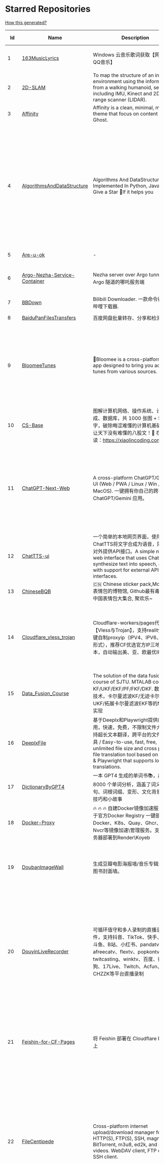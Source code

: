 # Starred Repositories  
[How this generated?](../master/USAGE.md)  
  
| Id 			| Name			| Description | Star Counts | Topics/Tags   | Last Updated 	|  
| ----------- | ----------- 	| ----------- | ----------- | ----------- 	| -----------   |  
|1|[163MusicLyrics](https://github.com/jitwxs/163MusicLyrics.git)|Windows 云音乐歌词获取【网易云、QQ音乐】|2074|neteasecloud, lyrics, 163music, srt, qqmusic|25-8-2024|  
|2|[2D-SLAM](https://github.com/Pontusun/2D-SLAM.git)|To map the structure of an indoor environment using the information from a walking humanoid, sensors including IMU, Kinect and 2D laser range scanner (LIDAR).|14||2-4-2015|  
|3|[Affinity](https://github.com/Showfom/Affinity.git)|Affinity is a clean, minimal, modern theme that focus on content for Ghost.|137|ghost, ghost-theme, ghost-themes|16-12-2019|  
|4|[AlgorithmsAndDataStructure](https://github.com/Py-Contributors/AlgorithmsAndDataStructure.git)|Algorithms And DataStructure Implemented In Python, Java & CPP, Give a Star 🌟If it helps you|945|data-structures, algorithms-and-data-structures, python-data-structures, python-algorithms, backtracking-algorithm, linkedlist, algorithm, cpp, python, algorithms, open-source, java, javascript, python3, computer-science|2-6-2024|  
|5|[Are-u-ok](https://github.com/AUK9527/Are-u-ok.git)|-|9110||13-8-2024|  
|6|[Argo-Nezha-Service-Container](https://github.com/fscarmen2/Argo-Nezha-Service-Container.git)|Nezha server over Argo tunnel 使用 Argo 隧道的哪吒服务端|635|nezha, probe, argo, cloudflared, paas, tunnel, vps|24-9-2024|  
|7|[BBDown](https://github.com/nilaoda/BBDown.git)|Bilibili Downloader. 一款命令行式哔哩哔哩下载器.|9753|downloader|1-9-2024|  
|8|[BaiduPanFilesTransfers](https://github.com/hxz393/BaiduPanFilesTransfers.git)|百度网盘批量转存、分享和检测工具|1473|baidu, gui, windows|25-10-2024|  
|9|[BloomeeTunes](https://github.com/HemantKArya/BloomeeTunes.git)|🌸Bloomee is a cross-platform music app designed to bring you ad-free tunes from various sources. 🌼🎵|386|android, android-app, bloc, flutter, flutter-apps, just-audio, music, music-player, saavn, youtube, downloader, spotify, music-client, windows, dart, hacktoberfest|16-10-2024|  
|10|[CS-Base](https://github.com/xiaolincoder/CS-Base.git)|图解计算机网络、操作系统、计算机组成、数据库，共 1000 张图 + 50 万字，破除晦涩难懂的计算机基础知识，让天下没有难懂的八股文！🚀 在线阅读：https://xiaolincoding.com  |14448|java, cpp, python, c, golang, linux, network, tcp|30-8-2024|  
|11|[ChatGPT-Next-Web](https://github.com/ChatGPTNextWeb/ChatGPT-Next-Web.git)|A cross-platform ChatGPT/Gemini UI (Web / PWA / Linux / Win / MacOS). 一键拥有你自己的跨平台 ChatGPT/Gemini 应用。|76093|chatgpt, nextjs, vercel, webui, cross-platform, tauri, tauri-app, react, desktop, gemini, fe, gemini-pro, gemini-server, gemini-ultra, ollama, groq, claude, calclaude, gpt-4o|29-10-2024|  
|12|[ChatTTS-ui](https://github.com/jianchang512/ChatTTS-ui.git)|一个简单的本地网页界面，使用ChatTTS将文字合成为语音，同时支持对外提供API接口。A simple native web interface that uses ChatTTS to synthesize text into speech, along with support for external API interfaces.|6132|tts, chattts|29-8-2024|  
|13|[ChineseBQB](https://github.com/zhaoolee/ChineseBQB.git)|🇨🇳 Chinese sticker pack,More joy / 表情包的博物馆, Github最有毒的仓库, 中国表情包大集合, 聚欢乐~|12222||29-9-2024|  
|14|[Cloudflare_vless_trojan](https://github.com/yonggekkk/Cloudflare_vless_trojan.git)|Cloudflare-workers/pages代理脚本【Vless与Trojan】，支持reality协议一键自制proxyip（IPV4、IPV6、域名三形式），推荐CF优选官方IP三地区脚本，自动输出美、亚、欧最优IP|4753|cdn, vless, cloudflare-workers, v2ray, xray, ygkkk, cloudflare-pages, cloudflare, trojan, base64, clash-meta, sing-box, reality|25-10-2024|  
|15|[Data_Fusion_Course](https://github.com/ChangjingLiu/Data_Fusion_Course.git)|The solution of the data fusion  course of SJTU. MTALAB code for KF/UKF/EKF/PF/FKF/DKF. 数据融合技术，卡尔曼滤波KF/无迹卡尔曼滤波UKF/拓展卡尔曼滤波EKF等的MATLAB实现|68|kalman-filter, kalman|9-7-2023|  
|16|[DeeplxFile](https://github.com/infrost/DeeplxFile.git)|基于Deeplx和Playwright提供的简单易用，快速，免费，不限制文件大小，支持超长文本翻译，跨平台的文件翻译工具 / Easy-to-use, fast, free, unlimited file size and cross platform file translation tool based on Deeplx & Playwright that supports long text translations.|567||9-9-2024|  
|17|[DictionaryByGPT4](https://github.com/Ceelog/DictionaryByGPT4.git)|一本 GPT4 生成的单词书📚，超过 8000 个单词分析，涵盖了词义、例句、词根词缀、变形、文化背景、记忆技巧和小故事|3699|gpt-4, gpt4|14-10-2024|  
|18|[Docker-Proxy](https://github.com/dqzboy/Docker-Proxy.git)|🔥 🔥 🔥 自建Docker镜像加速服务，基于官方Docker  Registry 一键部署Docker、K8s、Quay、Ghcr、Mcr、Nvcr等镜像加速\管理服务。支持免服务器部署到Render\Koyeb|1924|docker-proxy, docker-registry, gcr-registry|27-10-2024|  
|19|[DoubanImageWall](https://github.com/icue/DoubanImageWall.git)|生成豆瓣电影海报墙/音乐专辑封面墙/图书封面墙。|209|douban, douban-movie, douban-music, douban-crawler, douban-spider, douban-book|15-8-2024|  
|20|[DouyinLiveRecorder](https://github.com/ihmily/DouyinLiveRecorder.git)|可循环值守和多人录制的直播录制软件，支持抖音、TikTok、快手、虎牙、斗鱼、B站、小红书、pandatv、afreecatv、flextv、popkontv、twitcasting、winktv、百度、微博、酷狗、17Live、Twitch、Acfun、CHZZK等平台直播录制|4781|douyin-live, video-downloader, douyin-api, douyulive, live-recorder, tiktok-api, tiktoklive, spider, afreecatv, douyin, tiktok, flextv, twitcasting, pandatv, douyu, huya, weibo-live, twitch, showroom-live, acfun-live|30-10-2024|  
|21|[Feishin-for-CF-Pages](https://github.com/GenshinMinecraft/Feishin-for-CF-Pages.git)|将 Feishin 部署在 Cloudflare Pages 上|15|cloudflare, cloudflare-pages, jellyfin, jellyfin-client, jellyfin-web, music-library, music-player, navidrome, navidrome-client|5-10-2024|  
|22|[FileCentipede](https://github.com/filecxx/FileCentipede.git)|Cross-platform internet upload/download manager for HTTP(S), FTP(S), SSH, magnet-link, BitTorrent, m3u8, ed2k, and online videos.  WebDAV client, FTP client, SSH client.|7646|bittorrent-client, download-manager, download-videos, bt, magnet, libtorrent, http-client, ftp-client, download, video-downloader, stream-downloader, torrent, qbittorrent, transmission, webdav-client, ssh-client, m3u8, remote-download, qt|25-10-2024|  
|23|[FileCodeBox](https://github.com/vastsa/FileCodeBox.git)|文件快递柜-匿名口令分享文本，文件，像拿快递一样取文件（FileCodeBox - File Express Cabinet - Anonymous Passcode Sharing Text, Files, Like Taking Express Delivery for Files）|4005|python, anonymous, fastapi, tool, filecodebox|16-10-2024|  
|24|[FreeControl](https://github.com/pdone/FreeControl.git)|在PC上控制Android设备|1962|android, adb, scrcpy|19-7-2024|  
|25|[GoMusic](https://github.com/Bistutu/GoMusic.git)|迁移网易云/QQ音乐歌单至 Apple/Youtube/Spotify Music|934||4-10-2024|  
|26|[HackSTLinkUpgrade](https://github.com/armink/HackSTLinkUpgrade.git)|暴力升级你的 ST-Link 及 STM32CubeIDE|96|st-link, stm32, stcubeide, cubeide|4-12-2022|  
|27|[IPDB](https://github.com/ymyuuu/IPDB.git)|Cloudflare反代优选IP库|1426||30-10-2024|  
|28|[Implementation-of-Hector-SLAM-and-Autonomous-Navigation](https://github.com/Badri-R-S/Implementation-of-Hector-SLAM-and-Autonomous-Navigation.git)|Designed a mobile robot controlled using Raspberry Pi. Used hector mapping and AMCL to map the environment and localize the robot. Dijkstra Algorithm was used to autonomously navigate the robot.|2|amcl, hector-slam, ros, slam|13-11-2022|  
|29|[InnerTune](https://github.com/z-huang/InnerTune.git)|A Material 3 YouTube Music client for Android|4558|music, music-player, youtube, android, youtube-music, material-design, materialyou, innertube|29-10-2024|  
|30|[Matsuri](https://github.com/MatsuriDayo/Matsuri.git)|Matsuri (茉莉) / V2Ray / universal proxy toolchain for Android / Fork of SagerNet|2527|android, shadowsocks, v2ray, anticensorship|30-6-2023|  
|31|[MixTeX-Latex-OCR](https://github.com/RQLuo/MixTeX-Latex-OCR.git)|MixTeX multimodal LaTeX, ZhEn, and, Table OCR. It performs efficient CPU-based inference in a local offline on Windows.|792|computer-vision, deep-learning, latex, machine-learning, ocr, onnx, python|1-10-2024|  
|32|[Motrix](https://github.com/agalwood/Motrix.git)|A full-featured download manager.|45543|motrix, aria2, download-manager, macos, windows, linux, bittorrent, magnet, electron, bt, mac, download, torrent|7-6-2023|  
|33|[MouseClickTool](https://github.com/lalakii/MouseClickTool.git)|简单好用的鼠标连点器，体积小巧，性能好好的~鼠标连点器，当前版本体积仅16KB。|355|mouseclick, mouse, mouseclicker, autoclicker|26-10-2024|  
|34|[NaiveProxy-yg](https://github.com/yonggekkk/NaiveProxy-yg.git)|NaiveProxy多功能一键脚本，全网独家的多端口复用功能、自定义伪装站|311|acme, naiveproxy, warp, ygkkk|18-12-2023|  
|35|[NotionNext](https://github.com/tangly1024/NotionNext.git)|使用 NextJS + Notion API 实现的，支持多种部署方案的静态博客，无需服务器、零门槛搭建网站，为Notion和所有创作者设计。 (A static blog built with NextJS and Notion API, supporting multiple deployment options. No server required, zero threshold to set up a website. Designed for Notion and all creators.)|7726|tailwindcss, vercel, nextjs, react, blog, notion, zeabur|29-10-2024|  
|36|[Oracle-server-keep-alive-script](https://github.com/spiritLHLS/Oracle-server-keep-alive-script.git)|服务器资源占用脚本(甲骨文服务器保活脚本)(Oracle Server Keep Alive Script)|1624|alive, centos, debian, oracle, redhat, server, ubuntu, bash, oracle-cloud, dynamic, speedtest-cli, speedtest-go|22-10-2023|  
|37|[Oracle_OneKey_Active](https://github.com/Mrmineduce21/Oracle_OneKey_Active.git)|为了应对甲骨文最新回收机制而作的垃圾脚本|300||15-3-2023|  
|38|[PT-Plugin-Plus](https://github.com/pt-plugins/PT-Plugin-Plus.git)|PT 助手 Plus，为 Microsoft Edge、Google Chrome、Firefox 浏览器插件（Web Extensions），主要用于辅助下载 PT 站的种子。|6875|chrome-extension, firefox-addon, web-extension, edge-extension|3-10-2024|  
|39|[PathPlanning](https://github.com/zhm-real/PathPlanning.git)|Common used path planning algorithms with animations.|7992|astar, anytime-repairing-astar, learning-realtime-astar, realtime-adaptive-astar, lifelong-planning-astar, dstar, dstar-lite, anytime-dstar, rrt, rrt-star, rrt-connect, dynamic-rrt, extended-rrt, informed-rrt-star, fast-marching-trees, rrt-star-smart, batch-informed-trees, path-planning|14-12-2020|  
|40|[ROS-Autonomous-Robot](https://github.com/Abinay-Brown/ROS-Autonomous-Robot.git)|Autonomous Differential Drive Robot equipped with LIDAR AND IMU uses Hector-SLAM for mapping and ROS Navigation Stack to navigate autonomously|9||27-7-2023|  
|41|[Rin](https://github.com/openRin/Rin.git)|⚡Dynamic blog based on Cloudflare Pages + Workers + D1 + R2|1524|blog, bun, bunjs, framework, web, cloudflare, cloudflare-workers, elysiajs, react|22-10-2024|  
|42|[STranslate](https://github.com/ZGGSONG/STranslate.git)|A ready-to-use, ready-to-go translation ocr tool developed by WPF/WPF 开发的一款即开即用、即用即走的翻译、OCR工具|1992|deepl, wpf, mvvm, bing, openai, ocr, paddleocr, stranslate|29-10-2024|  
|43|[Shadowrocket-ADBlock-Rules](https://github.com/h2y/Shadowrocket-ADBlock-Rules.git)|提供多款 Shadowrocket 规则，带广告过滤功能。用于 iOS 未越狱设备选择性地自动翻墙。|15641|shadowrocket, surge, gfw, shadowsocks, shadowsocksr, ssr, proxy|12-4-2021|  
|44|[SteamTools](https://github.com/BeyondDimension/SteamTools.git)|🛠「Watt Toolkit」是一个开源跨平台的多功能 Steam 工具箱。|20161|steam, csharp, dotnet, wpf, mvvm, xaml, avalonia, avaloniaui, dotnetcore, cross-platform, steamtools, linux-app, windows-app, macos-app, ios-app, android-app, crossplatform|21-10-2024|  
|45|[TVBox](https://github.com/2hacc/TVBox.git)|TVBox 网络接口，更新速度快，接口访问速度快且稳定！|4776|tvbox|29-3-2024|  
|46|[Telegraph-Image](https://github.com/cf-pages/Telegraph-Image.git)|Image Hosting solution, Flickr/imgur alternative, make it easy for users to share their images. Using Cloudflare Pages and Telegraph.|3363|cloudflare, cloudflare-pages, flickr, image, image-host, image-hosting, image-sharing, imgur, serverless, telegraph, upload-images|26-9-2024|  
|47|[ToastFish](https://github.com/Uahh/ToastFish.git)|一个利用摸鱼时间背单词的软件。|5295||27-1-2023|  
|48|[Umi-OCR](https://github.com/hiroi-sora/Umi-OCR.git)|OCR software, free and offline. 开源、免费的离线OCR软件。支持截屏/批量导入图片，PDF文档识别，排除水印/页眉页脚，扫描/生成二维码。内置多国语言库。|26825|paddleocr, ocr, ocr-python, umi-ocr, qml, qt, screenshot|18-10-2024|  
|49|[UnblockNeteaseMusic](https://github.com/nondanee/UnblockNeteaseMusic.git)|Revive unavailable songs for Netease Cloud Music|17418|netease-cloud-music, unblocker, proxy-server|22-12-2020|  
|50|[VipVideo](https://github.com/iodefog/VipVideo.git)|各大网站vip视频、世界杯直播（CCTV5）免费观看 - Mac版。付费电影，VIP会员剧等，去广告播放。自用视频或者电影URL，音乐破解URL，CCTV等电视播放URL，爱奇艺、腾讯视频、芒果视频、bilibili、美剧、韩剧、日剧、音乐破解|3140||18-1-2023|  
|51|[WorkerVless2sub](https://github.com/cmliu/WorkerVless2sub.git)|这个是一个将 Cloudflare Workers - VLESS 搭配 自建优选域名 的 订阅生成器|3590||20-10-2024|  
|52|[X-TRACK](https://github.com/FASTSHIFT/X-TRACK.git)|A GPS bicycle speedometer that supports offline maps and track recording |5506|gps, gps-tracking, bicycle, speedometer, offline-maps, mcu, lvgl, mvp, gpx|27-9-2024|  
|53|[Y-TOC](https://github.com/struy-cn/Y-TOC.git)|-|103||24-3-2024|  
|54|[YYeTsBot](https://github.com/tgbot-collection/YYeTsBot.git)|🎬 人人影视 机器人和网站，包含人人影视全部资源以及众多网友的网盘分享|14199|yyets, telegram-bot, movies, tv-shows, bot, zimuxia|21-7-2024|  
|55|[alidrive-uploader-for-baota](https://github.com/aoaostar/alidrive-uploader-for-baota.git)|阿里云盘上传宝塔插件|102||28-7-2022|  
|56|[aliyundrive-webdav](https://github.com/messense/aliyundrive-webdav.git)|阿里云盘 WebDAV 服务|9615|aliyundrive, aliyundrive-client, webdav-server, openwrt-package, luci-app|23-7-2024|  
|57|[aria2](https://github.com/aria2/aria2.git)|aria2 is a lightweight multi-protocol & multi-source, cross platform download utility operated in command-line. It supports HTTP/HTTPS, FTP, SFTP, BitTorrent and Metalink.|35639|cpp11, http, ftp, sftp, bittorrent, rpc, download, metalink|30-6-2024|  
|58|[awesome-cloudflare](https://github.com/zhuima/awesome-cloudflare.git)|⛅️ 精选的 Cloudflare 工具、开源项目、指南、博客和其他资源列表。/ ⛅️ A curated list of Cloudflare tools, open source projects, guides, blogs and other resources.|8518||29-10-2024|  
|59|[awesome-english-ebooks](https://github.com/hehonghui/awesome-english-ebooks.git)|经济学人(含音频)、纽约客、卫报、连线、大西洋月刊等英语杂志免费下载,支持epub、mobi、pdf格式, 每周更新|21870|download, ebooks, economist, economist-ebooks, new-yorker, pdf|25-10-2024|  
|60|[awesome-social-media-downloader](https://github.com/DangJin/awesome-social-media-downloader.git)|👿 收录了一些能够免费下载油管、B 站、抖音等平台视频的下载工具。Some download tools that can freely download videos from platforms such as YouTube, Bilibili, Douyin, etc. have been included.|1072|downloader, bilibili-download, iqiyi, video, youku, youtube-dl|24-6-2024|  
|61|[awesome-testflight-link](https://github.com/pluwen/awesome-testflight-link.git)|Collection of Testflight public app link（iOS/iPad OS/macOS）。|3639|testflight, app, collection, ios, iphone, ipad, macos|30-10-2024|  
|62|[awesome-toolbox-chinese](https://github.com/bestxtools/awesome-toolbox-chinese.git)|🧰 优秀工具箱集合 - 收集，推荐好用、优秀的工具箱。工具箱大全。  https://awesome-toolbox-chinese.bestxtools.com/   https://😎🧰.bestxtools.com/|1006|toolbox, toolboxes, tools, awesome-list, awesome, awesome-toolbox, awesome-tools, online-tools, online-tools-websites, bestxtools|28-8-2023|  
|63|[bili2text](https://github.com/lanbinshijie/bili2text.git)|Bilibili视频转文字，一步到位，输入链接即可使用|577||28-10-2024|  
|64|[biliup](https://github.com/biliup/biliup.git)|全自动录播、直播录制、分p投稿工具，支持twitch、ytb频道搬运。|3334|bilibili, huya, douyu, douyin, bilibiliupload, youtube, twitch, downloader, download|26-10-2024|  
|65|[cashbook](https://github.com/dingdangdog/cashbook.git)|Docker部署的Web记账本。|75|cashbook, web, docker, ledger|28-10-2024|  
|66|[clash-verge-rev](https://github.com/clash-verge-rev/clash-verge-rev.git)|Continuation of Clash Verge - A Clash Meta GUI based on Tauri (Windows, MacOS, Linux)|36738|clash, clash-meta, clash-verge, linux, mac, tauri-app, windows, mihomo|10-10-2024|  
|67|[cloudflare](https://github.com/ip-scanner/cloudflare.git)|-|3694||14-2-2024|  
|68|[cloudflare_temp_email](https://github.com/dreamhunter2333/cloudflare_temp_email.git)|CloudFlare free temp domain email 免费收发 临时域名邮箱 支持附件 IMAP SMTP TelegramBot|2428|cloudflare-email, cloudflare-pages, cloudflare-workers, email, free|27-9-2024|  
|69|[dijkstras-algorithm](https://github.com/mburst/dijkstras-algorithm.git)|Implementations of Dijkstra's shortest path algorithm in different languages|526||21-2-2023|  
|70|[echarts](https://github.com/apache/echarts.git)|Apache ECharts is a powerful, interactive charting and data visualization library for browser|60503|echarts, data-visualization, charts, charting-library, visualization, apache, data-viz, canvas, svg|28-10-2024|  
|71|[eno-music](https://github.com/cloudflypeng/eno-music.git)|-|488||30-10-2024|  
|72|[extract_forward_tgbot](https://github.com/AhFeil/extract_forward_tgbot.git)|存储转发给它的消息，并能推送到网页，方便查看编辑信息，附带拼接图片、视频转 GIF 功能。 Store the messages forwarded to it, and be able to push them to the web page, for easy viewing and editing of the information.|103|python3, telegram-bot|22-6-2024|  
|73|[fideo-live-record](https://github.com/chenfan0/fideo-live-record.git)|A convenient live broadcast recording software! Supports Tiktok, Youtube, Twitch, Bilibili, Bigo!(一款方便的直播录制软件! 支持tiktok, youtube, twitch, 抖音，虎牙，斗鱼，快手，微博，网易cc，bilibili，花椒, 淘宝, 京东) |1012|douyin, douyu, ffmpeg, live-record, mac, tiktok, twitch, window, youtube, bigo, taobao, weibo, huya|29-10-2024|  
|74|[free](https://github.com/freefq/free.git)|翻墙、免费翻墙、免费科学上网、免费节点、免费梯子、免费ss/v2ray/trojan节点、蓝灯、谷歌商店、翻墙梯子|36927|fanqiang, v2ray, lantern, trojan, freefq, gfw, vmess, bulink, vpn, shadowsocks|6-2-2024|  
|75|[fusion](https://github.com/0x2E/fusion.git)|A lightweight, self-hosted friendly RSS aggregator and reader|1086|rss, rss-aggregator, rss-reader, self-hosted|29-9-2024|  
|76|[get_jobs](https://github.com/loks666/get_jobs.git)|💼【AI找工作助手】全平台自动投简历脚本：(boss、前程无忧、猎聘、拉勾、智联招聘)|752|resume, submit, voluntarily|29-10-2024|  
|77|[get_subscribe](https://github.com/ermaozi/get_subscribe.git)|✈️ 免费机场  / 免费VPN -> 自动获取免 clash/v2ray/trojan/sr/ssr 订阅链接，间隔12小时持续更新   科学上网   翻墙|6878|clash, v2ray, trojan, trojan-go, sr, ssr, android, vpn|30-10-2024|  
|78|[halo](https://github.com/halo-dev/halo.git)|强大易用的开源建站工具。|33908|halo, cms, halocms, content-management-system, blog, blog-engine|30-10-2024|  
|79|[haoruanfenxiang](https://github.com/yoyodadada/haoruanfenxiang.git)|好软分享|4223||28-10-2024|  
|80|[hector_slam_Ceres](https://github.com/wenbowen123/hector_slam_Ceres.git)|"Localization and Perception for Control and Decision-Making of a Low-Speed Autonomous Shuttle in a Campus Pilot Deployment." SAE International Journal of Connected and Automated Vehicles 1, no. 12-01-02-0003 (2018).|23|slam, robotics, self-driving-car, ceres-solver|21-4-2019|  
|81|[hexo](https://github.com/hexojs/hexo.git)|A fast, simple & powerful blog framework, powered by Node.js.|39429|hexo, javascript, nodejs, static-site-generator, typescript|14-10-2024|  
|82|[hexo-pro](https://github.com/wuzheng228/hexo-pro.git)|-|61||28-9-2024|  
|83|[hexo.github.io](https://github.com/wuhu-pig/hexo.github.io.git)|-|1||27-8-2024|  
|84|[html5-speedtest](https://github.com/insoxin/html5-speedtest.git)|一个基于HTML5的Speedtest 开源速度测试(服务器网速)只有9kb的精简汉化|112|html5-speedtest, speedtest|20-9-2019|  
|85|[iptv-sources](https://github.com/wuhu-pig/iptv-sources.git)|自动抓取更新iptv源 Autoupdate iptv sources|1||17-12-2023|  
|86|[iptv-sources](https://github.com/HerbertHe/iptv-sources.git)|Autoupdate iptv sources|6494|iptv, iptv-channels, iptv-m3u, m3u, kodi, tvbox, diyp, docker|7-9-2024|  
|87|[jpg2gif](https://github.com/hellodk34/jpg2gif.git)|把telegram导出的jpg/jpeg/png静态表情图片转换成微信能够导入的.gif文件|84|sticker, stickers, telegram|10-4-2024|  
|88|[keyword_alert_bot](https://github.com/Hootrix/keyword_alert_bot.git)|telegram keyword alert bot ⏰|252|telegram-bot, bot, python, telegram, docker, sqlite|11-7-2024|  
|89|[live](https://github.com/wwb521/live.git)|更新高质量电视直播源，欢迎大家使用，永久免费|1832||24-10-2024|  
|90|[lottie-converter](https://github.com/ed-asriyan/lottie-converter.git)|Converts Lottie Animations (.json / .lottie) and Telegram stickers (*.tgs) to GIF / PNG / APNG / WEBP / WEBM|818|tgs, telegram, gif, sticker, lottie, stickers, animated-stickers, gifski, webp, apng, png, tgs-to-apng, tgs-to-gif, tgs-to-png, tgs-to-webp, lottie-to-apng, lottie-to-gif, lottie-to-webp, lottie-to-webm, webm|29-9-2024|  
|91|[matlab_motion_planning](https://github.com/ai-winter/matlab_motion_planning.git)|Motion planning and Navigation of AGV/AMR：matlab implementation of Dijkstra, A*, Theta*, JPS, D*, LPA*, D* Lite, RRT, RRT*, RRT-Connect, Informed RRT*, ACO, Voronoi, PID, LQR, MPC, APF, RPP, DWA, DDPG, Bezier, B-spline, Dubins, Reeds-Shepp etc.|312|a-star, d-star, dijkstra, dynamic-window-approach, informed-rrt-star, jump-point-search, motion-planning, rrt, rrt-connect, rrt-star, ant-colony-optimization, pid-control, voronoi, theta-star, artificial-potential-field, lqr-controller, mpc-control|8-2-2024|  
|92|[mdx-notes](https://github.com/maqi1520/mdx-notes.git)|⛷ Cross-platform note-taking software, public layout editor, using MDX ⛷ 跨平台笔记软件，公众号排版编辑器，使用MDX来排版|1061|mdx, markdown-editor, markdown, nextjs, note-taking, notes|27-10-2024|  
|93|[mihomo](https://github.com/MetaCubeX/mihomo.git)|A simple Python Pydantic model for Honkai: Star Rail parsed data from the Mihomo API.|16279|honkai-star-rail, mihomo, python, star-rail-api|20-10-2024|  
|94|[n8n](https://github.com/n8n-io/n8n.git)|Free and source-available fair-code licensed workflow automation tool. Easily automate tasks across different services.|47872|automation, automated, ipaas, n8n, workflow, typescript, node, self-hosted, integrations, workflow-automation, cli, development, docker, low-code, low-code-development-platform, data-flow, integration-framework, apis, low-code-platform, no-code|29-10-2024|  
|95|[nekoray](https://github.com/MatsuriDayo/nekoray.git)|Qt based cross-platform GUI proxy configuration manager (backend: sing-box)|13113|linux, proxy, qt, shadowsocks, sing-box, trojan, v2ray, vless, vmess, windows|9-10-2024|  
|96|[new-pac](https://github.com/Alvin9999/new-pac.git)|翻墙-科学上网、自由上网、免费科学上网、免费翻墙、油管youtube、fanqiang、软件、VPN、一键翻墙浏览器，vps一键搭建翻墙服务器脚本/教程，免费shadowsocks/ss/ssr/v2ray/goflyway账号/节点，翻墙梯子，电脑、手机、iOS、安卓、windows、Mac、Linux、路由器翻墙、科学上网、youtube视频下载、美区apple id共享账号|55328|fanqiang, free-ssr, free-ss, ssr, shadowsocks, v2ray, gfw, shadowsocksr, ss, vmess, brook, goflyway, naiveproxy, freegate, kcptun, trojan, vpn, lantern|29-10-2024|  
|97|[ott](https://github.com/jianchang512/ott.git)|Api tool for local offline text translation supporting multiple languages/支持多语言的本地离线文字翻译api|445|translate, translation, translator|25-9-2024|  
|98|[pdf2docxserver](https://github.com/infrost/pdf2docxserver.git)|A server app to convert pdf to docx based on pdf2docx/ 基于 pdf2docx 将 pdf 转换为 docx 的服务程序|23||1-9-2024|  
|99|[plugins](https://github.com/typecho-fans/plugins.git)|Typecho Fans插件作品目录|1759|typecho, typecho-plugin, php, javascript|31-8-2024|  
|100|[qrcp](https://github.com/claudiodangelis/qrcp.git)|:zap: Transfer files over wifi from your computer to your mobile device by scanning a QR code without leaving the terminal.|9977|utility, golang, qrcode, cli, command-line|1-9-2024|  
|101|[radishes](https://github.com/radishes-music/radishes.git)|Cross-platform copyright-free music platform（跨平台的无版权的音乐平台）. 支持 windows / macos / linux / web|1101|radishes, music, electron, vue3, typescript, id3-writer, id3-reader, music-player, unblock, vip|26-5-2024|  
|102|[reference](https://github.com/jaywcjlove/reference.git)|为开发人员分享快速参考备忘清单(速查表)|12137|javascript, docker, npm, npm-package, semver, toml, typescript, cheatsheet, references, reactjs|29-10-2024|  
|103|[reinstall](https://github.com/bin456789/reinstall.git)|一键DD/重装脚本 (One-click reinstall OS on VPS)|2513|reinstall, vps, netboot, netinstall, boot, distro, grub, linux, operating-systems, os, windows, netinst, installer, iso, liveos, shell-script, alpine, alpine-linux, linux-distribution|29-10-2024|  
|104|[robot_pose_ekf](https://github.com/ros-planning/robot_pose_ekf.git)|robot_pose_ekf package for ROS Melodic and later|283||2-3-2021|  
|105|[robot_pose_ekf](https://github.com/udacity/robot_pose_ekf.git)|The robot_pose_ekf ROS package applies sensor fusion on the robot IMU and odometry values to estimate its 3D pose.|368||8-12-2021|  
|106|[robot_pose_ekf_learning](https://github.com/WinDistance/robot_pose_ekf_learning.git)|robot_pose_ekf 注释|5||20-11-2019|  
|107|[robot_pose_ekf_study](https://github.com/qianlima8888/robot_pose_ekf_study.git)|对ros下的robot_pose_ekf包源码依照个人理解添加注释|3||17-4-2019|  
|108|[rrt-algorithms](https://github.com/motion-planning/rrt-algorithms.git)|n-dimensional RRT, RRT* (RRT-Star)|615|geometry, rrt, rrt-star, algorithm, algorithms, random, motion-planning, tree|20-5-2024|  
|109|[scoutrobot](https://github.com/abelmeadows/scoutrobot.git)|We have successfully implemented the autonomous navigation of UAV with our custom python node using LiDAR ; 2D mapping with Hector SLAM and 3D mapping using Octomap algorithms in the ROS simulation environment. We also implemented an algorithm to manage the battery life of the UAV though which the UAV can use to return home when the battery-level drops down to a certain percentage.|52||27-4-2019|  
|110|[server](https://github.com/screego/server.git)|screen sharing for developers https://screego.net/|7742|webrtc, screensharing-tool, privacy, selfhosted, docker, go|11-10-2024|  
|111|[shuyuan](https://github.com/shidahuilang/shuyuan.git)|阅读书源-香色闺阁+阅读3.0书源+源阅读+爱阅书香+千阅+花火阅读+读不舍手+IPTV源+IPA巨魔应用=自动更新|5682|xiangsegige, reader, shuyuan, yuedu, aiyueshuxiang, yuanyuedu, iptv, ipa, trollstore, tts|28-10-2024|  
|112|[sing-box-yg](https://github.com/yonggekkk/sing-box-yg.git)|sing-box精装桶一键脚本【Hysteria2、Tuic5、Vless-reality、Vmess-ws/argo】：支持alpine系统、自签/acme双证书切换、Argo固定临时双隧道（可共存）、Psiphon赛风VPN（30个国家）分流功能；附singbox电脑网页客户端下载|2225|argo, clash-meta, hysteria2, sing-box, v2rayn, openclash, shadowrocket, cloudflared, acme, telegram-bot, geosite, v2ray, xray, tuic, warp, alpine, oblivion, psiphon|22-10-2024|  
|113|[sshwifty](https://github.com/nirui/sshwifty.git)|Web SSH & Telnet (WebSSH & WebTelnet client) 🔮|2411|webssh, webssh2, webtelnet, telnet, ssh|11-10-2024|  
|114|[starred-repo-toc](https://github.com/yks0000/starred-repo-toc.git)|Generates Markdown table for all Starred Repositories by a GitHub user.|38|starred-repositories, starred|30-10-2024|  
|115|[subconverter](https://github.com/tindy2013/subconverter.git)|Utility to convert between various subscription format|13146|clash, clashr, surge, quantumult, quantumultx, surfboard, v2ray, ss, ssr, regular-expression, gist, emoji, rename, subconverter|29-9-2024|  
|116|[tdl](https://github.com/iyear/tdl.git)|📥 A Telegram toolkit written in Golang|4396|telegram, downloader, telegram-api, download, bash|28-10-2024|  
|117|[telegram_media_downloader](https://github.com/tangyoha/telegram_media_downloader.git)|基于Dineshkarthik的项目， 电报视频下载，电报资源下载，跨平台，支持web查看下载进度 ，支持bot下发指令下载，支持下载已经加入的私有群但是限制下载的资源， telegram media download,Download media files from a telegram conversation/chat/channel up to 2GiB per file|2481|media-downloader, flask, cross-platform, downloader, telegram-bot, cosplatfrom|4-9-2024|  
|118|[tgState](https://github.com/csznet/tgState.git)|使用Telegram作为存储的文件外链系统，不限制文件大小和格式。|883|go, golang, telegram, telegram-bot, file, file-sharing, file-upload, filesystem, images, imageserver, img, storage, storage-api, storage-service, telegram-api, telegram-bot-api, telegrambot, vercel|18-4-2024|  
|119|[translators](https://github.com/zotero/translators.git)|Zotero Translators|1280||29-10-2024|  
|120|[v2rayN](https://github.com/2dust/v2rayN.git)|A GUI client for Windows, support Xray core and v2fly core and others|68796|windows, proxy, socks5, shadowsocks, trojan, v2ray, v2fly, xray, vmess, vless, xtls|30-10-2024|  
|121|[vaultwarden](https://github.com/dani-garcia/vaultwarden.git)|Unofficial Bitwarden compatible server written in Rust, formerly known as bitwarden_rs|38453|vaultwarden, bitwarden, rust, docker, rocket, hacktoberfest, bitwarden-rs|24-10-2024|  
|122|[vps-inventory-monitoring](https://github.com/546669204/vps-inventory-monitoring.git)|VPS库存监控系统 --- 实时把握库存信息|327||8-7-2019|  
|123|[warp-yg](https://github.com/yonggekkk/warp-yg.git)|warp多功能一键脚本，支持warp-go与wgcf切换，无限生成warp配置文件，支持升级warp+、warp团队账户，查看VPS本地IP、netflix、chatgpt解锁状态|3671|netflix, warp, warp-go, wgcf, cloudflare, ygkkk, chatgpt, socks5-proxy, warp-cli, vpn, endpoint, replit, wireguard|24-9-2024|  
|124|[wifi-cracking](https://github.com/brannondorsey/wifi-cracking.git)|Crack WPA/WPA2 Wi-Fi Routers with Airodump-ng and Aircrack-ng/Hashcat|11399|wifi, wpa2-cracking, aircrack-ng, hashcat, hacking, tutorial, cracking, password-cracking|18-5-2018|  
|125|[x-ui-yg](https://github.com/yonggekkk/x-ui-yg.git)|x-ui精简修改版脚本，集成argo固定临时双隧道（可共存）、Psiphon赛风VPN（30个国家）分流功能，支持部分节点聚合订阅、sing-box订阅、clash-meta订阅的配置输出|1918|x-ui, xray-core, socks5, wireguard, chatgpt, warp, argo, cloudflared, clash-meta, sing-box, alpine, httpupgrade, splithttp, oblivion, psiphon|29-10-2024|  
|126|[xiaomusic](https://github.com/hanxi/xiaomusic.git)|使用小爱音箱播放音乐，音乐使用 yt-dlp 下载。|1861|music, xiaoai, xiaoai-speaker, xiaomi, xiaomusic|30-10-2024|  
  

